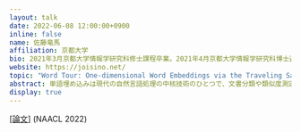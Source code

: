 ```yaml
---
layout: talk
date: 2022-06-08 12:00:00+0900
inline: false
name: 佐藤竜馬
affiliation: 京都大学
bio: 2021年3月京都大学情報学研究科修士課程卒業。2021年4月京都大学情報学研究科博士過程入学。専門分野はグラフニューラルネットワーク、最適輸送、および情報検索・推薦システム。
website: https://joisino.net/
topic: "Word Tour: One-dimensional Word Embeddings via the Traveling Salesman Problem"
abstract: 単語埋め込みは現代の自然言語処理の中核技術のひとつで、文書分類や類似度測定をはじめとして、さまざまな場面で使用されていることは知っての通りです。しかし、ふつう埋め込み先は何百という高次元であり、使用する時には多くの時間やメモリを消費するうえに、高次元埋め込みを視覚的に表現できないため解釈が難しいことが問題です。そこで本研究では、【一次元】の単語埋め込みを教師なしで得る方法を提案します。とはいえ、単語のあらゆる側面を一次元で捉えるのは不可能であるので、本研究ではまず単語埋め込みが満たすべき性質を健全性と完全性という二つに分解します。提案法の WordTour は、完全性はあきらめ、健全性のみを課すことで一次元埋め込みを可能にし、それでいて、全ての、とまでは言わないまでも、いくつかの応用において有用な一次元埋め込みを得ることに成功しました。
display: true
---
```


[[論文]](https://arxiv.org/abs/2205.01954) (NAACL 2022)
